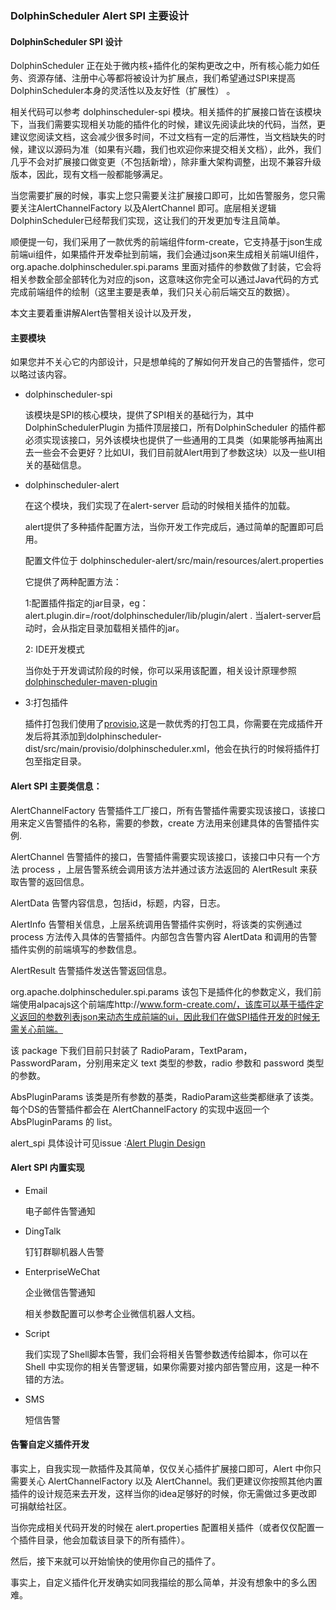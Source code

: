 ### DolphinScheduler Alert SPI 主要设计

#### DolphinScheduler SPI 设计

DolphinScheduler 正在处于微内核+插件化的架构更改之中，所有核心能力如任务、资源存储、注册中心等都将被设计为扩展点，我们希望通过SPI来提高DolphinScheduler本身的灵活性以及友好性（扩展性）
。

相关代码可以参考 dolphinscheduler-spi 模块。相关插件的扩展接口皆在该模块下，当我们需要实现相关功能的插件化的时候，建议先阅读此块的代码，当然，更建议您阅读文档，这会减少很多时间，不过文档有一定的后滞性，当文档缺失的时候，建议以源码为准（如果有兴趣，我们也欢迎你来提交相关文档），此外，我们几乎不会对扩展接口做变更（不包括新增），除非重大架构调整，出现不兼容升级版本，因此，现有文档一般都能够满足。

当您需要扩展的时候，事实上您只需要关注扩展接口即可，比如告警服务，您只需要关注AlertChannelFactory 以及AlertChannel 即可。底层相关逻辑DolphinScheduler已经帮我们实现，这让我们的开发更加专注且简单。

顺便提一句，我们采用了一款优秀的前端组件form-create，它支持基于json生成前端ui组件，如果插件开发牵扯到前端，我们会通过json来生成相关前端UI组件，org.apache.dolphinscheduler.spi.params 里面对插件的参数做了封装，它会将相关参数全部全部转化为对应的json，这意味这你完全可以通过Java代码的方式完成前端组件的绘制（这里主要是表单，我们只关心前后端交互的数据）。

本文主要着重讲解Alert告警相关设计以及开发，

#### 主要模块

如果您并不关心它的内部设计，只是想单纯的了解如何开发自己的告警插件，您可以略过该内容。

* dolphinscheduler-spi

  该模块是SPI的核心模块，提供了SPI相关的基础行为，其中 DolphinSchedulerPlugin 为插件顶层接口，所有DolphinScheduler 的插件都必须实现该接口，另外该模块也提供了一些通用的工具类（如果能够再抽离出去一些会不会更好？比如UI，我们目前就Alert用到了参数这块）以及一些UI相关的基础信息。

* dolphinscheduler-alert

  在这个模块，我们实现了在alert-server 启动的时候相关插件的加载。

  alert提供了多种插件配置方法，当你开发工作完成后，通过简单的配置即可启用。

  配置文件位于 dolphinscheduler-alert/src/main/resources/alert.properties

  它提供了两种配置方法：

  1:配置插件指定的jar目录，eg：alert.plugin.dir=/root/dolphinscheduler/lib/plugin/alert . 当alert-server启动时，会从指定目录加载相关插件的jar。

  2: IDE开发模式

  当你处于开发调试阶段的时候，你可以采用该配置，相关设计原理参照[dolphinscheduler-maven-plugin](https://github.com/apache/incubator-dolphinscheduler-maven-plugin)


* 3:打包插件

  插件打包我们使用了[provisio](https://github.com/jvanzyl/provisio),这是一款优秀的打包工具，你需要在完成插件开发后将其添加到dolphinscheduler-dist/src/main/provisio/dolphinscheduler.xml，他会在执行的时候将插件打包至指定目录。



#### Alert SPI 主要类信息：

AlertChannelFactory
告警插件工厂接口，所有告警插件需要实现该接口，该接口用来定义告警插件的名称，需要的参数，create 方法用来创建具体的告警插件实例.

AlertChannel
告警插件的接口，告警插件需要实现该接口，该接口中只有一个方法 process ，上层告警系统会调用该方法并通过该方法返回的 AlertResult 来获取告警的返回信息。

AlertData
告警内容信息，包括id，标题，内容，日志。

AlertInfo
告警相关信息，上层系统调用告警插件实例时，将该类的实例通过 process 方法传入具体的告警插件。内部包含告警内容 AlertData 和调用的告警插件实例的前端填写的参数信息。

AlertResult
告警插件发送告警返回信息。

org.apache.dolphinscheduler.spi.params
该包下是插件化的参数定义，我们前端使用alpacajs这个前端库http://www.form-create.com/，该库可以基于插件定义返回的参数列表json来动态生成前端的ui，因此我们在做SPI插件开发的时候无需关心前端。

该 package 下我们目前只封装了 RadioParam，TextParam，PasswordParam，分别用来定义 text 类型的参数，radio 参数和 password 类型的参数。

AbsPluginParams 该类是所有参数的基类，RadioParam这些类都继承了该类。每个DS的告警插件都会在 AlertChannelFactory 的实现中返回一个 AbsPluginParams 的 list。

alert_spi 具体设计可见issue :[Alert Plugin Design](https://github.com/apache/incubator-dolphinscheduler/issues/3049)

#### Alert SPI 内置实现

* Email

  电子邮件告警通知

* DingTalk

  钉钉群聊机器人告警

* EnterpriseWeChat

  企业微信告警通知

  相关参数配置可以参考企业微信机器人文档。
* Script

  我们实现了Shell脚本告警，我们会将相关告警参数透传给脚本，你可以在 Shell 中实现你的相关告警逻辑，如果你需要对接内部告警应用，这是一种不错的方法。

* SMS

  短信告警

#### 告警自定义插件开发

事实上，自我实现一款插件及其简单，仅仅关心插件扩展接口即可，Alert 中你只需要关心 AlertChannelFactory 以及 AlertChannel。我们更建议你按照其他内置插件的设计规范来去开发，这样当你的idea足够好的时候，你无需做过多更改即可捐献给社区。

当你完成相关代码开发的时候在 alert.properties 配置相关插件（或者仅仅配置一个插件目录，他会加载该目录下的所有插件）。


然后，接下来就可以开始愉快的使用你自己的插件了。

事实上，自定义插件化开发确实如同我描绘的那么简单，并没有想象中的多么困难。